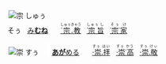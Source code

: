 <kbd><img src="lv0.svg" width="2" height="24"><img src="https://glyphwiki.org/glyph/u5b97.svg" width="24" height="24" alt="宗"></kbd>
<kbd>しゅぅ<br>そぅ</kbd>
<img src="lv2.svg"> [み**むね**](https://jisho.org/search/みむね)　
<img src="lv0.svg"> [<ruby>˙宗.教<rt>しゅぅきゃう</rt></ruby>](https://jisho.org/search/宗教)
<img src="lv1.svg"> [<ruby>˙宗 旨<rt>しゅぅ し</rt></ruby>](https://jisho.org/search/崇高)
<img src="lv2.svg"> [<ruby>˙宗˙家<rt>そぅ け</rt></ruby>](https://jisho.org/search/崇敬)

<kbd><img src="lv1.svg" width="2" height="24"><img src="https://glyphwiki.org/glyph/u5b97.svg" width="24" height="24" alt="崇"></kbd>
<kbd>すぅ　</kbd>
<img src="lv1.svg"> [**あが**める](https://jisho.org/search/崇める)　
<img src="lv0.svg"> [<ruby>⋅崇.拝<rt>すぅ はい</rt></ruby>](https://jisho.org/search/崇拝)
<img src="lv1.svg"> [<ruby>⋅崇˙高<rt>すぅ かう</ins></rt></ruby>](https://jisho.org/search/崇高)
<img src="lv2.svg"> [<ruby>⋅崇.敬<rt>すぅ けぃ</rt></ruby>](https://jisho.org/search/崇敬)




